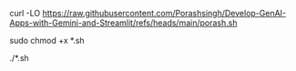 curl -LO https://raw.githubusercontent.com/Porashsingh/Develop-GenAI-Apps-with-Gemini-and-Streamlit/refs/heads/main/porash.sh

sudo chmod +x *.sh

./*.sh
